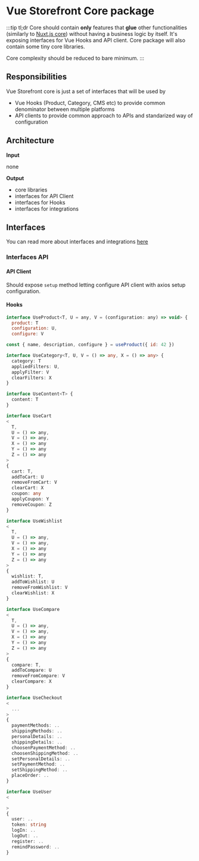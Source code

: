# Vue Storefront Core package

:::tip tl;dr
Core should contain **only** features that **glue** other functionalities (similarly to [Nuxt.js core](https://github.com/nuxt/nuxt.js/tree/dev/packages/core)) without having a business logic by itself. It's exposing interfaces for Vue Hooks and API client. Core package will also contain some tiny core libraries.

Core complexity should be reduced to bare minimum.
:::
## Responsibilities

Vue Storefront core is just a set of interfaces that will be used by
- Vue Hooks (Product, Category, CMS etc) to provide common denominator between multiple platforms
- API clients to provide common approach to APIs and standarized way of configuration

## Architecture

**Input**

none

**Output**
- core libraries
- interfaces for API Client
- interfaces for Hooks
- interfaces for integrations

## Interfaces

You can read more about interfaces and integrations [here](./integrations.md)

### Interfaces API

#### API Client

Should expose `setup` method letting configure API client with axios setup configuration.

#### Hooks

```js
interface UseProduct<T, U = any, V = (configuration: any) => void> {
  product: T
  configuration: U,
  configure: V

const { name, description, configure } = useProduct({ id: 42 })
```

```ts
interface UseCategory<T, U, V = () => any, X = () => any> {
  category: T
  appliedFilters: U,
  applyFilter: V
  clearFilters: X
}
```

```ts
interface UseContent<T> {
  content: T
}
```

```ts
interface UseCart
<
  T,
  U = () => any, 
  V = () => any,
  X = () => any
  Y = () => any
  Z = () => any
>
{
  cart: T,
  addToCart: U
  removeFromCart: V
  clearCart: X
  coupon: any
  applyCoupon: Y
  removeCoupon: Z
}
```

```ts
interface UseWishlist
<
  T,
  U = () => any, 
  V = () => any,
  X = () => any
  Y = () => any
  Z = () => any
>
{
  wishlist: T,
  addToWishlist: U
  removeFromWishlist: V
  clearWishlist: X
}
```
```ts
interface UseCompare
<
  T,
  U = () => any, 
  V = () => any,
  X = () => any
  Y = () => any
  Z = () => any
>
{
  compare: T,
  addToCompare: U
  removeFromCompare: V
  clearCompare: X
}
```
```ts
interface UseCheckout 
<
  ...
>
{
  paymentMethods: ..
  shippingMethods: ..
  personalDetails: ..
  shippingDetails: ..
  choosenPaymentMethod: ..
  choosenShippingMethod: ..
  setPersonalDetails: ..
  setPaymentMethod: ..
  setShippingMethod: ..
  placeOrder: ..
}
```

```ts
interface UseUser 
<

>
{
  user: ..
  token: string
  logIn: ..
  logOut: ..
  register: ..
  remindPassword: ..
}
```